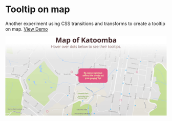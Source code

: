 # Tooltip on map
Another experiment using CSS transitions and transforms to create a tooltip on map. 
[View Demo](https://chinyi3005.github.io/100websites/14-tooltip-map)

![tooltips on map](./demo-map.png)